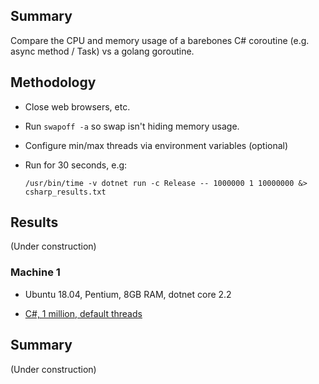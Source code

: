 ## Summary

Compare the CPU and memory usage of a barebones C# coroutine (e.g. async method / Task) vs a golang goroutine.


## Methodology

* Close web browsers, etc.

* Run `swapoff -a` so swap isn't hiding memory usage.

* Configure min/max threads via environment variables (optional)

* Run for 30 seconds, e.g: 

    ````
    /usr/bin/time -v dotnet run -c Release -- 1000000 1 10000000 &> csharp_results.txt
    ````

## Results

(Under construction)

### Machine 1

* Ubuntu 18.04, Pentium, 8GB RAM, dotnet core 2.2

* [C#, 1 million, default threads](results/csharp_1m.txt)


## Summary

(Under construction)
